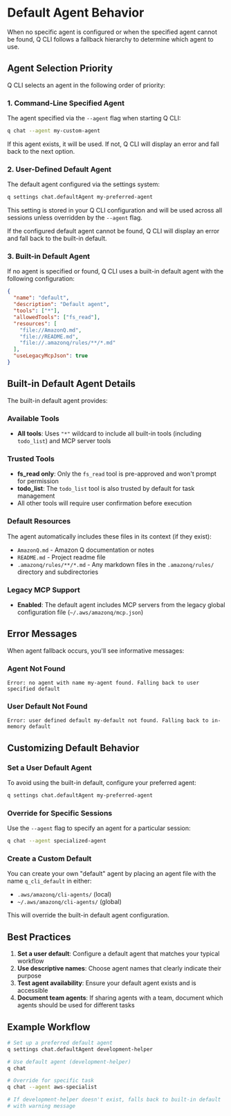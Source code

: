 # Default Agent Behavior

When no specific agent is configured or when the specified agent cannot be found, Q CLI follows a fallback hierarchy to determine which agent to use.

## Agent Selection Priority

Q CLI selects an agent in the following order of priority:

### 1. Command-Line Specified Agent
The agent specified via the `--agent` flag when starting Q CLI:

```bash
q chat --agent my-custom-agent
```

If this agent exists, it will be used. If not, Q CLI will display an error and fall back to the next option.

### 2. User-Defined Default Agent
The default agent configured via the settings system:

```bash
q settings chat.defaultAgent my-preferred-agent
```

This setting is stored in your Q CLI configuration and will be used across all sessions unless overridden by the `--agent` flag.

If the configured default agent cannot be found, Q CLI will display an error and fall back to the built-in default.

### 3. Built-in Default Agent
If no agent is specified or found, Q CLI uses a built-in default agent with the following configuration:

```json
{
  "name": "default",
  "description": "Default agent",
  "tools": ["*"],
  "allowedTools": ["fs_read"],
  "resources": [
    "file://AmazonQ.md",
    "file://README.md", 
    "file://.amazonq/rules/**/*.md"
  ],
  "useLegacyMcpJson": true
}
```

## Built-in Default Agent Details

The built-in default agent provides:

### Available Tools
- **All tools**: Uses `"*"` wildcard to include all built-in tools (including `todo_list`) and MCP server tools

### Trusted Tools
- **fs_read only**: Only the `fs_read` tool is pre-approved and won't prompt for permission
- **todo_list**: The `todo_list` tool is also trusted by default for task management
- All other tools will require user confirmation before execution

### Default Resources
The agent automatically includes these files in its context (if they exist):
- `AmazonQ.md` - Amazon Q documentation or notes
- `README.md` - Project readme file
- `.amazonq/rules/**/*.md` - Any markdown files in the `.amazonq/rules/` directory and subdirectories

### Legacy MCP Support
- **Enabled**: The default agent includes MCP servers from the legacy global configuration file (`~/.aws/amazonq/mcp.json`)

## Error Messages

When agent fallback occurs, you'll see informative messages:

### Agent Not Found
```
Error: no agent with name my-agent found. Falling back to user specified default
```

### User Default Not Found
```
Error: user defined default my-default not found. Falling back to in-memory default
```

## Customizing Default Behavior

### Set a User Default Agent
To avoid using the built-in default, configure your preferred agent:

```bash
q settings chat.defaultAgent my-preferred-agent
```

### Override for Specific Sessions
Use the `--agent` flag to specify an agent for a particular session:

```bash
q chat --agent specialized-agent
```

### Create a Custom Default
You can create your own "default" agent by placing an agent file with the name `q_cli_default` in either:
- `.aws/amazonq/cli-agents/` (local)
- `~/.aws/amazonq/cli-agents/` (global)

This will override the built-in default agent configuration.

## Best Practices

1. **Set a user default**: Configure a default agent that matches your typical workflow
2. **Use descriptive names**: Choose agent names that clearly indicate their purpose
3. **Test agent availability**: Ensure your default agent exists and is accessible
4. **Document team agents**: If sharing agents with a team, document which agents should be used for different tasks

## Example Workflow

```bash
# Set up a preferred default agent
q settings chat.defaultAgent development-helper

# Use default agent (development-helper)
q chat

# Override for specific task
q chat --agent aws-specialist

# If development-helper doesn't exist, falls back to built-in default
# with warning message
```
